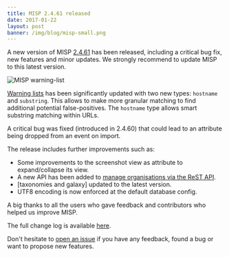 ```yaml
---
title: MISP 2.4.61 released
date: 2017-01-22
layout: post
banner: /img/blog/misp-small.png
---
```


A new version of MISP [2.4.61](https://github.com/MISP/MISP/tree/v2.4.61) has been released, including a critical bug fix, new features and minor updates. We strongly recommend to update MISP to this latest version.

![MISP warning-list](/img/blog/warning-list.png "{class='img-responsive'}")

[Warning lists](https://github.com/MISP/misp-warninglists) has been significantly updated with two new types: ```hostname``` and ```substring```. This allows
to make more granular matching to find additional potential false-positives. The ```hostname``` type allows smart substring matching within URLs.

A critical bug was fixed (introduced in 2.4.60) that could lead to an attribute being dropped from an event on import.

The release includes further improvements such as:

- Some improvements to the screenshot view as attribute to expand/collapse its view.
- A new API has been added to [manage organisations via the ReST API](https://www.circl.lu/doc/misp/automation/index.html#organisation-management).
- [taxonomies and galaxy] updated to the latest version.
- UTF8 encoding is now enforced at the default database config.

A big thanks to all the users who gave feedback and contributors who helped us improve MISP.

The full change log is available [here](https://www.misp.software/Changelog.txt).

Don't hesitate to [open an issue](https://github.com/MISP/MISP/issues) if you have any feedback, found a bug or want to propose new features.
